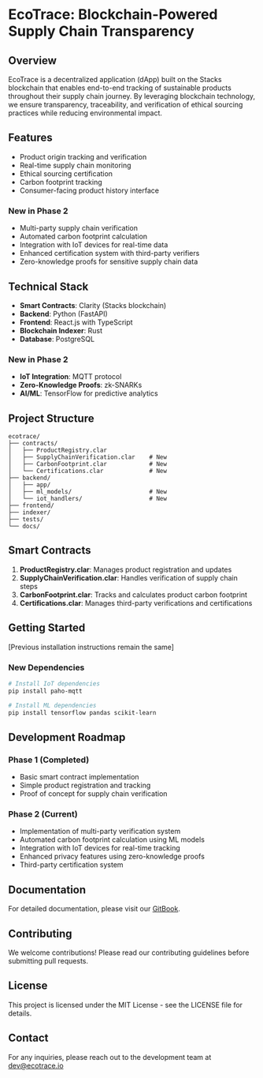 # EcoTrace: Blockchain-Powered Supply Chain Transparency

## Overview
EcoTrace is a decentralized application (dApp) built on the Stacks blockchain that enables end-to-end tracking of sustainable products throughout their supply chain journey. By leveraging blockchain technology, we ensure transparency, traceability, and verification of ethical sourcing practices while reducing environmental impact.

## Features
- Product origin tracking and verification
- Real-time supply chain monitoring
- Ethical sourcing certification
- Carbon footprint tracking
- Consumer-facing product history interface
### New in Phase 2
- Multi-party supply chain verification
- Automated carbon footprint calculation
- Integration with IoT devices for real-time data
- Enhanced certification system with third-party verifiers
- Zero-knowledge proofs for sensitive supply chain data

## Technical Stack
- **Smart Contracts**: Clarity (Stacks blockchain)
- **Backend**: Python (FastAPI)
- **Frontend**: React.js with TypeScript
- **Blockchain Indexer**: Rust
- **Database**: PostgreSQL
### New in Phase 2
- **IoT Integration**: MQTT protocol
- **Zero-Knowledge Proofs**: zk-SNARKs
- **AI/ML**: TensorFlow for predictive analytics

## Project Structure
```
ecotrace/
├── contracts/           
│   ├── ProductRegistry.clar
│   ├── SupplyChainVerification.clar    # New
│   ├── CarbonFootprint.clar            # New
│   └── Certifications.clar             # New
├── backend/            
│   ├── app/
│   ├── ml_models/                      # New
│   └── iot_handlers/                   # New
├── frontend/           
├── indexer/            
├── tests/              
└── docs/               
```

## Smart Contracts
1. **ProductRegistry.clar**: Manages product registration and updates
2. **SupplyChainVerification.clar**: Handles verification of supply chain steps
3. **CarbonFootprint.clar**: Tracks and calculates product carbon footprint
4. **Certifications.clar**: Manages third-party verifications and certifications

## Getting Started
[Previous installation instructions remain the same]

### New Dependencies
```bash
# Install IoT dependencies
pip install paho-mqtt

# Install ML dependencies
pip install tensorflow pandas scikit-learn
```

## Development Roadmap
### Phase 1 (Completed)
- Basic smart contract implementation
- Simple product registration and tracking
- Proof of concept for supply chain verification

### Phase 2 (Current)
- Implementation of multi-party verification system
- Automated carbon footprint calculation using ML models
- Integration with IoT devices for real-time tracking
- Enhanced privacy features using zero-knowledge proofs
- Third-party certification system

## Documentation
For detailed documentation, please visit our [GitBook](https://docs.ecotrace.io).

## Contributing
We welcome contributions! Please read our contributing guidelines before submitting pull requests.

## License
This project is licensed under the MIT License - see the LICENSE file for details.

## Contact
For any inquiries, please reach out to the development team at dev@ecotrace.io